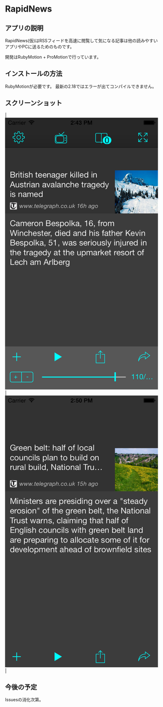 RapidNews
=========

## アプリの説明
RapidNews(仮)はRSSフィードを高速に閲覧して気になる記事は他の読みやすいアプリやPCに送るためのものです。

開発はRubyMotion + ProMotionで行っています。

## インストールの方法
RubyMotionが必要です。
最新の2.18ではエラーが出てコンパイルできません。

## スクリーンショット
|![Home Screen](https://github.com/ofl/RapidNews/blob/master/Marketing/scrennshots/sc1.png?raw=true)|![Home Screen(hide tool bar)](https://github.com/ofl/RapidNews/blob/master/Marketing/scrennshots/sc5.png?raw=true)|


## 今後の予定
Issuesの消化次第。
